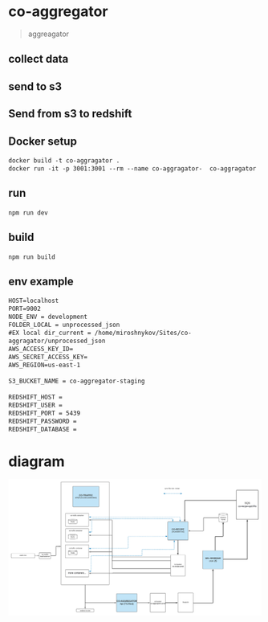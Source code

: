 # co-aggregator

> aggreagator
## collect data


## send to s3


## Send from s3 to redshift

## Docker setup
	docker build -t co-aggragator .
	docker run -it -p 3001:3001 --rm --name co-aggragator-  co-aggragator

## run
    npm run dev

## build
    npm run build

## env example
    HOST=localhost
    PORT=9002
    NODE_ENV = development
    FOLDER_LOCAL = unprocessed_json
    #EX local dir_current = /home/miroshnykov/Sites/co-aggragator/unprocessed_json
    AWS_ACCESS_KEY_ID=
    AWS_SECRET_ACCESS_KEY=
    AWS_REGION=us-east-1

    S3_BUCKET_NAME = co-aggregator-staging

    REDSHIFT_HOST = 
    REDSHIFT_USER = 
    REDSHIFT_PORT = 5439
    REDSHIFT_PASSWORD = 
    REDSHIFT_DATABASE = 

# diagram
![](diagram-co-traffic.png)
